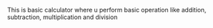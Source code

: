 This is basic calculator where u perform basic operation like addition, subtraction, multiplication and division
